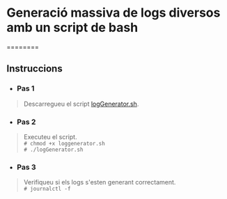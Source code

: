 # Generació massiva de logs diversos amb un script de bash 
========
## Instruccions  
* ### Pas 1  
> Descarregueu el script [logGenerator.sh](logGenerator.sh).  

* ### Pas 2 
> Executeu el script.  
	`# chmod +x loggenerator.sh`  
	`# ./logGenerator.sh`  

* ### Pas 3 
> Verifiqueu si els logs s'esten generant correctament.   
	`# journalctl -f`
